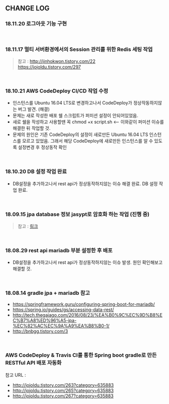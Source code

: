 ## CHANGE LOG

### 18.11.20 로그아웃 기능 구현 

<br>

### 18.11.17 멀티 서버환경에서의 Session 관리를 위한 Redis 세팅 작업 
> 참고 : http://jinhokwon.tistory.com/22 <br> https://jojoldu.tistory.com/297

<br>

### 18.10.21 AWS CodeDeploy CI/CD 작업 수정
- 인스턴스를 Ubuntu 16.04 LTS로 변경하고나서 CodeDeploy가 정상작동하지않는 버그 발견. (해결) 
- 문제는 새로 작성한 배포 쉘 스크립트가 퍼미션 설정이 안되어있었음.
- 새로 쉘을 작성하고 사용할땐 꼭 chmod +x script.sh <-- 이와같이 퍼미션 이슈를 해결한 뒤 작업할 것.
- 문제의 원인은 기존 CodeDeploy의 설정이 새로만든 Ubuntu 16.04 LTS 인스턴스를 모르고 있었음. 그래서 해당 CodeDeploy에 새로만든 인스턴스를 알 수 있도록 설정변경 후 정상동작 확인 


<br>

### 18.10.20 DB 설정 작업 완료
- DB설정을 추가하고나서 rest api가 정상동작하지않는 이슈 해결 완료. DB 설정 작업 완료.

<br>

### 18.09.15 jpa database 정보 jasypt로 암호화 하는 작업 (진행 중)
> 참고 : <a href="https://justinrodenbostel.com/2014/06/06/part-5a-additional-credential-security-spring-data-jpa-jasypt/">링크</a>

<br>

### 18.08.29 rest api mariadb 부분 설정한 후 배포 
- DB설정을 추가하고나서 rest api가 정상동작하지않는 이슈 발생. 원인 확인해보고 해결할 것.

<br>

### 18.08.14 gradle jpa + mariadb 참고
- https://springframework.guru/configuring-spring-boot-for-mariadb/
- https://spring.io/guides/gs/accessing-data-rest/
- http://tech.thegajago.com/2016/08/23/%EA%B0%9C%EC%9D%B8%EC%B7%A8%ED%96%A5-jpa-%EC%82%AC%EC%9A%A9%EA%B8%B0-1/
- http://bnbgg.tistory.com/3

<br>

### AWS CodeDeploy & Travis CI를 통한 Spring boot gradle로 만든 RESTful API 배포 자동화 
참고 URL : 
- http://jojoldu.tistory.com/263?category=635883
- http://jojoldu.tistory.com/265?category=635883
- http://jojoldu.tistory.com/267?category=635883

   
